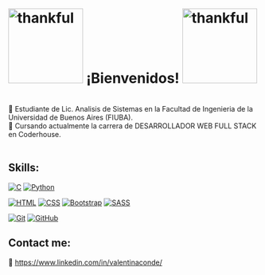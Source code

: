 #  <img src="https://github.com/valendelpilar/valendelpilar/blob/6745140503ad87d4706201ed3a204746a2f41be9/undraw_Super_thank_you_re_f8bo.svg" width="150px" height="150px" alt="thankful">  ¡Bienvenidos!  <img src="https://github.com/valendelpilar/valendelpilar/blob/6745140503ad87d4706201ed3a204746a2f41be9/undraw_Super_thank_you_re_f8bo.svg" width="150px" height="150px" alt="thankful"> 
<br>
🌱 Estudiante de Lic. Analisis de Sistemas en la Facultad de Ingenieria de la Universidad de Buenos Aires (FIUBA).<br>
🌱 Cursando actualmente la carrera de DESARROLLADOR WEB FULL STACK en Coderhouse.
<br>
<br>




## Skills:
[![C](https://img.shields.io/badge/Lenguaje_C_(basico)-6588F5?style=for-the-badge&logo=C&logoColor=white&labelColor=101010)]()
[![Python](https://img.shields.io/badge/Python_(basico)-F5E23F?style=for-the-badge&logo=python&logoColor=white&labelColor=101010)]()


[![HTML](https://img.shields.io/badge/HTML-FF7F00?style=for-the-badge&logo=html5&logoColor=white&labelColor=101010)]()
[![CSS](https://img.shields.io/badge/CSS-008080?style=for-the-badge&logo=css3&logoColor=white&labelColor=101010)]()
[![Bootstrap](https://img.shields.io/badge/Bootstrap-78288C?style=for-the-badge&logo=bootstrap&logoColor=white&labelColor=101010)]()
[![SASS](https://img.shields.io/badge/SASS-FFC0CB?style=for-the-badge&logo=SASS&logoColor=white&labelColor=101010)]()

[![Git](https://img.shields.io/badge/Git-FF5733?style=for-the-badge&logo=git&logoColor=white&labelColor=101010)]()
[![GitHub](https://img.shields.io/badge/GitHub-000000?style=for-the-badge&logo=github&logoColor=white&labelColor=101010)]()

## Contact me:

💬 https://www.linkedin.com/in/valentinaconde/










<!--

[![JavaScript](https://img.shields.io/badge/JavaScript-F7DF1E?style=for-the-badge&logo=javascript&logoColor=white&labelColor=101010)]()


[![JQuery](https://img.shields.io/badge/JQuery-087519?style=for-the-badge&logo=jquery&logoColor=white&labelColor=101010)]()
[![JSON](https://img.shields.io/badge/JSON-6B6363?style=for-the-badge&logo=JSON&logoColor=white&labelColor=101010)]()

[![React.JS](https://img.shields.io/badge/React.JS-0CB7F2?style=for-the-badge&logo=react&logoColor=white&labelColor=101010)]()
[![Node.JS](https://img.shields.io/badge/Node.JS-35C137?style=for-the-badge&logo=node.js&logoColor=white&labelColor=101010)]()
[![MySQL](https://img.shields.io/badge/SQL-4479A1?style=for-the-badge&logo=mysql&logoColor=white&labelColor=101010)]()

[![EcmaScript](https://img.shields.io/badge/ES-Ecmascript-F9E65E?style=for-the-badge&logo=javascript&logoColor=white&labelColor=101010)]()
[![TypeScript](https://img.shields.io/badge/TypeScript-17ABC9?style=for-the-badge&logo=typescript&logoColor=white&labelColor=101010)]()
[![MongoDB](https://img.shields.io/badge/MongoDB-08933F?style=for-the-badge&logo=MongoDB&logoColor=white&labelColor=101010)]()




















**valendelpilar/valendelpilar** is a ✨ _special_ ✨ repository because its `README.md` (this file) appears on your GitHub profile.

Here are some ideas to get you started:

- 🔭 I’m currently working on ...
- 🌱 I’m currently learning ...
- 👯 I’m looking to collaborate on ...
- 🤔 I’m looking for help with ...
- 💬 Ask me about ...
- 📫 How to reach me: ...
- 😄 Pronouns: ...
- ⚡ Fun fact: ...
-->
